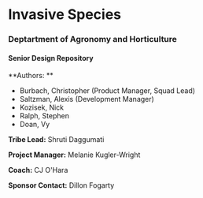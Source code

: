 # Invasive Species
### Deptartment of Agronomy and Horticulture 
#### Senior Design Repository

**Authors: **

- Burbach, Christopher (Product Manager, Squad Lead)
- Saltzman, Alexis (Development Manager)
- Kozisek, Nick
- Ralph, Stephen
- Doan, Vy

**Tribe Lead:** Shruti Daggumati

**Project Manager:** Melanie Kugler-Wright

**Coach:** CJ O'Hara

**Sponsor Contact:** Dillon Fogarty

